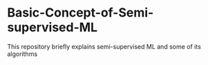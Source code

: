 # Basic-Concept-of-Semi-supervised-ML
This repository briefly explains semi-supervised ML and some of its algorithms
